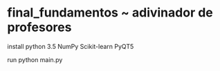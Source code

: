 # final_fundamentos ~ adivinador de profesores

install
python 3.5
NumPy
Scikit-learn
PyQT5

run
python main.py
